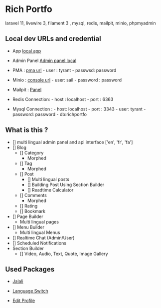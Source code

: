 # Rich Portfo

laravel 11, livewire 3, filament 3 , mysql, redis, mailpit, minio, phpmyadmin

## Local dev URLs and credential

-   App [local app](http://localhost:8888)
-   Admin Panel [Admin panel local](http://localhost:8888/Admin)

-   PMA : [pma url](http://localhost:8080) - user : tyrant - passwsd: password
-   Minio : [console url](http://localhost:8901/login) - user: sail - password : password
-   Mailpit : [Panel](http://localhost:8025)
-   Redis Connection: - host : localhost - port : 6363
-   Mysql Connection : - host: localhost - port : 3343 - user: tyrant - password: password - db:richportfo

## What is this ?

-   [] multi lingual admin panel and api interface ['en', 'fr', 'fa']
-   [] Blog
    -   [] Category
        -   Morphed
    -   [] Tag
        -   Morphed
    -   [] Post
        -   [] Multi lingual posts
        -   [] Building Post Using Section Builder
        -   [] Readtime Calculator
    -   [] Comments
        -   Morphed
    -   [] Rating
    -   [] Bookmark
-   [] Page Builder
    -   Multi lingual pages
-   [] Menu Builder
    -   Multi lingual Menus
-   [] Realtime Chat (Admin/User)
-   [] Scheduled Notifications
-   Section Builder
    -   [] Video, Audio, Text, Quote, Image Gallery

## Used Packages

-   [Jalali](https://filamentphp.com/plugins/mokhosh-jalali)

-   [Language Switch](https://filamentphp.com/plugins/bezhansalleh-language-switch)
-   [Edit Profile](https://filamentphp.com/plugins/joaopaulolndev-edit-profile)
